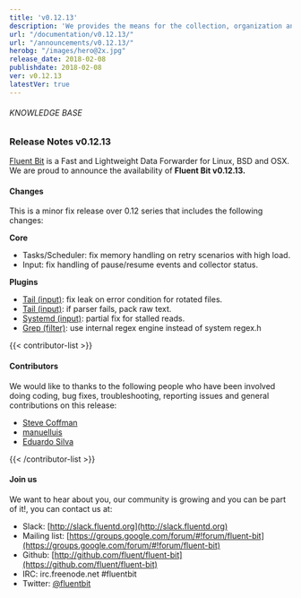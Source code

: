 ```yaml
---
title: 'v0.12.13'
description: 'We provides the means for the collection, organization and computerized retrieval of knowledgeand Lightweight Data Forwarder for Linux, BSD and OSX. We are proud to announce the availability of Fluent Bit v0.12.13.'
url: "/documentation/v0.12.13/"
url: "/announcements/v0.12.13/"
herobg: "/images/hero@2x.jpg"
release_date: 2018-02-08
publishdate: 2018-02-08
ver: v0.12.13
latestVer: true 
---
```


###### KNOWLEDGE BASE

### Release Notes v0.12.13

[Fluent Bit](https://fluentbit.io/) is a Fast and Lightweight Data Forwarder for Linux, BSD and OSX. We are proud to announce the availability of **Fluent Bit v0.12.13.**

#### Changes

This is a minor fix release over 0.12 series that includes the following changes:


**Core**

* Tasks/Scheduler: fix memory handling on retry scenarios with high load.
* Input: fix handling of pause/resume events and collector status.


**Plugins**

* [Tail (input)](https://fluentbit.io/documentation/0.12/input/tail.html): fix leak on error condition for rotated files.
* [Tail (input)](https://fluentbit.io/documentation/0.12/input/tail.html): if parser fails, pack raw text.
* [Systemd (input)](https://fluentbit.io/documentation/0.12/input/systemd.html): partial fix for stalled reads.
* [Grep (filter)](https://fluentbit.io/documentation/0.12/filter/grep.html): use internal regex engine instead of system regex.h


{{< contributor-list >}}

#### Contributors

We would like to thanks to the following people who have been involved doing coding, bug fixes, troubleshooting, reporting issues and general contributions on this release:

* [Steve Coffman](https://github.com/StevenACoffman)
* [manuelluis](https://github.com/manuelluis)
* [Eduardo Silva](https://github.com/edsiper)

{{< /contributor-list >}}

#### Join us

We want to hear about you, our community is growing and you can be part of it!, you can contact us at:

* Slack: [http://slack.fluentd.org](http://slack.fluentd.org)
* Mailing list: [https://groups.google.com/forum/#!forum/fluent-bit](https://groups.google.com/forum/#!forum/fluent-bit)
* Github: [http://github.com/fluent/fluent-bit](https://github.com/fluent/fluent-bit)
* IRC: irc.freenode.net #fluentbit
* Twitter: [@fluentbit](https://twitter.com/fluentbit)